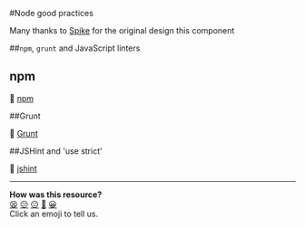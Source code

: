 #Node good practices

Many thanks to [Spike](http://github.com/Spike01) for the original design this component

##`npm`, `grunt` and JavaScript linters

## npm

:pill: [npm](https://github.com/makersacademy/course/blob/main/pills/npm.md)

##Grunt

:pill: [Grunt](https://github.com/makersacademy/course/blob/main/pills/grunt.md)

##JSHint and 'use strict'

:pill: [jshint](https://github.com/makersacademy/course/blob/main/pills/jshint.md)

<!-- BEGIN GENERATED SECTION DO NOT EDIT -->

---

**How was this resource?**  
[😫](https://airtable.com/shrUJ3t7KLMqVRFKR?prefill_Repository=course&prefill_File=node/node_good_practices.md&prefill_Sentiment=😫) [😕](https://airtable.com/shrUJ3t7KLMqVRFKR?prefill_Repository=course&prefill_File=node/node_good_practices.md&prefill_Sentiment=😕) [😐](https://airtable.com/shrUJ3t7KLMqVRFKR?prefill_Repository=course&prefill_File=node/node_good_practices.md&prefill_Sentiment=😐) [🙂](https://airtable.com/shrUJ3t7KLMqVRFKR?prefill_Repository=course&prefill_File=node/node_good_practices.md&prefill_Sentiment=🙂) [😀](https://airtable.com/shrUJ3t7KLMqVRFKR?prefill_Repository=course&prefill_File=node/node_good_practices.md&prefill_Sentiment=😀)  
Click an emoji to tell us.

<!-- END GENERATED SECTION DO NOT EDIT -->

